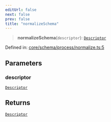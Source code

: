 ```yaml
---
editUrl: false
next: false
prev: false
title: "normalizeSchema"
---
```


> **normalizeSchema**(`descriptor`): [`Descriptor`](/reference/_dpkit/core/descriptor/)

Defined in: [core/schema/process/normalize.ts:5](https://github.com/datisthq/dpkit/blob/5891634de8175d14853313e208ffbae144fd78eb/core/schema/process/normalize.ts#L5)

## Parameters

### descriptor

[`Descriptor`](/reference/_dpkit/core/descriptor/)

## Returns

[`Descriptor`](/reference/_dpkit/core/descriptor/)
